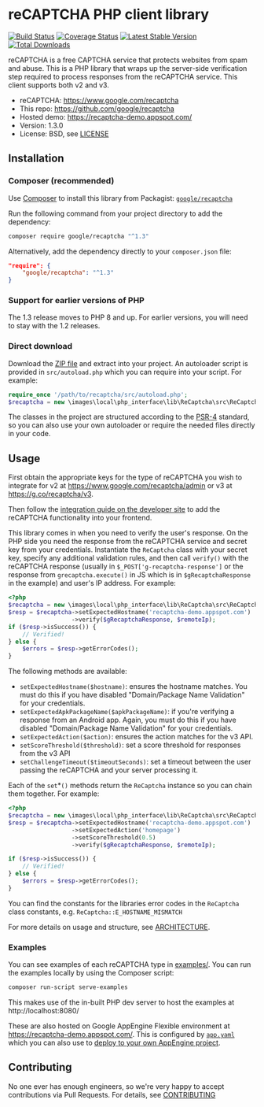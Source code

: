 # reCAPTCHA PHP client library

[![Build Status](https://travis-ci.org/google/recaptcha.svg)](https://travis-ci.org/google/recaptcha)
[![Coverage Status](https://coveralls.io/repos/github/google/recaptcha/badge.svg)](https://coveralls.io/github/google/recaptcha)
[![Latest Stable Version](https://poser.pugx.org/google/recaptcha/v/stable.svg)](https://packagist.org/packages/google/recaptcha)
[![Total Downloads](https://poser.pugx.org/google/recaptcha/downloads.svg)](https://packagist.org/packages/google/recaptcha)

reCAPTCHA is a free CAPTCHA service that protects websites from spam and abuse.
This is a PHP library that wraps up the server-side verification step required
to process responses from the reCAPTCHA service. This client supports both v2
and v3.

- reCAPTCHA: https://www.google.com/recaptcha
- This repo: https://github.com/google/recaptcha
- Hosted demo: https://recaptcha-demo.appspot.com/
- Version: 1.3.0
- License: BSD, see [LICENSE](LICENSE)

## Installation

### Composer (recommended)

Use [Composer](https://getcomposer.org) to install this library from Packagist:
[`google/recaptcha`](https://packagist.org/packages/google/recaptcha)

Run the following command from your project directory to add the dependency:

```sh
composer require google/recaptcha "^1.3"
```

Alternatively, add the dependency directly to your `composer.json` file:

```json
"require": {
    "google/recaptcha": "^1.3"
}
```

### Support for earlier versions of PHP

The 1.3 release moves to PHP 8 and up. For earlier versions, you will need to
stay with the 1.2 releases.

### Direct download

Download the [ZIP file](https://github.com/google/recaptcha/archive/master.zip)
and extract into your project. An autoloader script is provided in
`src/autoload.php` which you can require into your script. For example:

```php
require_once '/path/to/recaptcha/src/autoload.php';
$recaptcha = new \images\local\php_interface\lib\ReCaptcha\src\ReCaptcha\ReCaptcha($secret);
```

The classes in the project are structured according to the
[PSR-4](https://www.php-fig.org/psr/psr-4/) standard, so you can also use your
own autoloader or require the needed files directly in your code.

## Usage

First obtain the appropriate keys for the type of reCAPTCHA you wish to
integrate for v2 at https://www.google.com/recaptcha/admin or v3 at
https://g.co/recaptcha/v3.

Then follow the [integration guide on the developer
site](https://developers.google.com/recaptcha/intro) to add the reCAPTCHA
functionality into your frontend.

This library comes in when you need to verify the user's response. On the PHP
side you need the response from the reCAPTCHA service and secret key from your
credentials. Instantiate the `ReCaptcha` class with your secret key, specify any
additional validation rules, and then call `verify()` with the reCAPTCHA
response (usually in `$_POST['g-recaptcha-response']` or the response from
`grecaptcha.execute()` in JS which is in `$gRecaptchaResponse` in the example)
and user's IP address. For example:

```php
<?php
$recaptcha = new \images\local\php_interface\lib\ReCaptcha\src\ReCaptcha\ReCaptcha($secret);
$resp = $recaptcha->setExpectedHostname('recaptcha-demo.appspot.com')
                  ->verify($gRecaptchaResponse, $remoteIp);
if ($resp->isSuccess()) {
    // Verified!
} else {
    $errors = $resp->getErrorCodes();
}
```

The following methods are available:

- `setExpectedHostname($hostname)`: ensures the hostname matches. You must do
  this if you have disabled "Domain/Package Name Validation" for your
  credentials.
- `setExpectedApkPackageName($apkPackageName)`: if you're verifying a response
  from an Android app. Again, you must do this if you have disabled
  "Domain/Package Name Validation" for your credentials.
- `setExpectedAction($action)`: ensures the action matches for the v3 API.
- `setScoreThreshold($threshold)`: set a score threshold for responses from the
  v3 API
- `setChallengeTimeout($timeoutSeconds)`: set a timeout between the user passing
  the reCAPTCHA and your server processing it.

Each of the `set`\*`()` methods return the `ReCaptcha` instance so you can chain
them together. For example:

```php
<?php
$recaptcha = new \images\local\php_interface\lib\ReCaptcha\src\ReCaptcha\ReCaptcha($secret);
$resp = $recaptcha->setExpectedHostname('recaptcha-demo.appspot.com')
                  ->setExpectedAction('homepage')
                  ->setScoreThreshold(0.5)
                  ->verify($gRecaptchaResponse, $remoteIp);

if ($resp->isSuccess()) {
    // Verified!
} else {
    $errors = $resp->getErrorCodes();
}
```

You can find the constants for the libraries error codes in the `ReCaptcha`
class constants, e.g. `ReCaptcha::E_HOSTNAME_MISMATCH`

For more details on usage and structure, see [ARCHITECTURE](ARCHITECTURE.md).

### Examples

You can see examples of each reCAPTCHA type in [examples/](examples/). You can
run the examples locally by using the Composer script:

```sh
composer run-script serve-examples
```

This makes use of the in-built PHP dev server to host the examples at
http://localhost:8080/

These are also hosted on Google AppEngine Flexible environment at
https://recaptcha-demo.appspot.com/. This is configured by
[`app.yaml`](./app.yaml) which you can also use to [deploy to your own AppEngine
project](https://cloud.google.com/appengine/docs/flexible/php/download).

## Contributing

No one ever has enough engineers, so we're very happy to accept contributions
via Pull Requests. For details, see [CONTRIBUTING](CONTRIBUTING.md)
